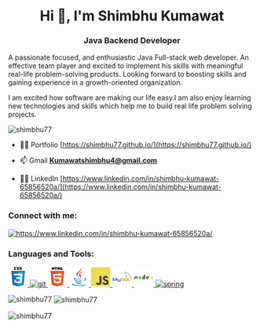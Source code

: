 
<h1 align="center">Hi 👋, I'm Shimbhu Kumawat</h1>
<h3 align="center">Java Backend Developer</h3>
<p> A passionate focused, and enthusiastic Java Full-stack web developer. An effective team player and excited to implement his skills with meaningful real-life problem-solving products. Looking forward to boosting skills and gaining experience in a growth-oriented organization. </p>
<p> I am excited how software are making our life easy.I am also enjoy learning new technologies and skills which help me to build real life problem solving projects.</p>

<p align="left"> <img src="https://komarev.com/ghpvc/?username=shimbhu77&label=Profile%20views&color=0e75b6&style=flat" alt="shimbhu77" /> </p>

- 👨‍💻 Portfolio [https://shimbhu77.github.io/](https://shimbhu77.github.io/)

- 📫 Gmail **Kumawatshimbhu4@gmail.com**

- 👨‍💻 LinkedIn [https://www.linkedin.com/in/shimbhu-kumawat-65856520a/](https://www.linkedin.com/in/shimbhu-kumawat-65856520a/)

<h3 align="left">Connect with me:</h3>
<p align="left">
<a href="https://linkedin.com/in/https://www.linkedin.com/in/shimbhu-kumawat-65856520a/" target="blank"><img align="center" src="https://raw.githubusercontent.com/rahuldkjain/github-profile-readme-generator/master/src/images/icons/Social/linked-in-alt.svg" alt="https://www.linkedin.com/in/shimbhu-kumawat-65856520a/" height="30" width="40" /></a>
</p>

<h3 align="left">Languages and Tools:</h3>
<p align="left"> <a href="https://www.w3schools.com/css/" target="_blank" rel="noreferrer"> <img src="https://raw.githubusercontent.com/devicons/devicon/master/icons/css3/css3-original-wordmark.svg" alt="css3" width="40" height="40"/> </a> <a href="https://git-scm.com/" target="_blank" rel="noreferrer"> <img src="https://www.vectorlogo.zone/logos/git-scm/git-scm-icon.svg" alt="git" width="40" height="40"/> </a> <a href="https://www.w3.org/html/" target="_blank" rel="noreferrer"> <img src="https://raw.githubusercontent.com/devicons/devicon/master/icons/html5/html5-original-wordmark.svg" alt="html5" width="40" height="40"/> </a> <a href="https://www.java.com" target="_blank" rel="noreferrer"> <img src="https://raw.githubusercontent.com/devicons/devicon/master/icons/java/java-original.svg" alt="java" width="40" height="40"/> </a> <a href="https://developer.mozilla.org/en-US/docs/Web/JavaScript" target="_blank" rel="noreferrer"> <img src="https://raw.githubusercontent.com/devicons/devicon/master/icons/javascript/javascript-original.svg" alt="javascript" width="40" height="40"/> </a> <a href="https://www.mysql.com/" target="_blank" rel="noreferrer"> <img src="https://raw.githubusercontent.com/devicons/devicon/master/icons/mysql/mysql-original-wordmark.svg" alt="mysql" width="40" height="40"/> </a> <a href="https://nodejs.org" target="_blank" rel="noreferrer"> <img src="https://raw.githubusercontent.com/devicons/devicon/master/icons/nodejs/nodejs-original-wordmark.svg" alt="nodejs" width="40" height="40"/> </a> <a href="https://spring.io/" target="_blank" rel="noreferrer"> <img src="https://www.vectorlogo.zone/logos/springio/springio-icon.svg" alt="spring" width="40" height="40"/> </a> </p>

<p><img align="left" src="https://github-readme-stats.vercel.app/api/top-langs?username=shimbhu77&show_icons=true&locale=en&layout=compact" alt="shimbhu77" /></p>

<p>&nbsp;<img align="center" src="https://github-readme-stats.vercel.app/api?username=shimbhu77&show_icons=true&locale=en" alt="shimbhu77" /></p>

<p><img align="center" src="https://github-readme-streak-stats.herokuapp.com/?user=shimbhu77&" alt="shimbhu77" /></p>
